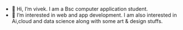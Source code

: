 - 👋 Hi, I’m vivek. I am a Bsc computer application student.
- 👀 I’m interested in web and app development. I am also interested in Ai,cloud and data science along with some art & design stuffs.
